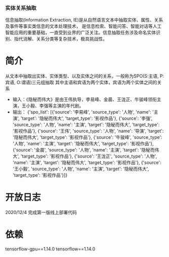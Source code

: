 ### 实体关系抽取
信息抽取(Information Extraction, IE)是从自然语言文本中抽取实体、属性、关系及事件等事实类信息的文本处理技术，
是信息检索、智能问答、智能对话等人工智能应用的重要基础，一直受到业界的广泛关注。信息抽取任务涉及命名实体识别、指代消解、关系分类等复杂技术，极具挑战性。

# 简介
从文本中抽取出实体、实体类型、以及实体之间的关系，一般称为SPO(S:主语, P:宾语, O:谓语)三元组抽取
其中主语和宾语为两个实体，宾语为两个实体之间的关系

* 输入：《隐秘而伟大》是由王伟执导，李易峰、金晨、王泷正、牛骏峰领衔主演，王小毅、李强等主演的年代剧。
* 输出：
      {'spo_list': [{'source': '李易峰', 'source_type': '人物', 'name': '主演', 'target': '隐秘而伟大', 'target_type': '影视作品'},
      {'source': '李强', 'source_type': '人物', 'name': '主演', 'target': '隐秘而伟大', 'target_type': '影视作品'}, 
      {'source': '王伟', 'source_type': '人物', 'name': '导演', 'target': '隐秘而伟大', 'target_type': '影视作品'}, 
      {'source': '牛骏峰', 'source_type': '人物', 'name': '主演', 'target': '隐秘而伟大', 'target_type': '影视作品'}, 
      {'source': '金晨', 'source_type': '人物', 'name': '主演', 'target': '隐秘而伟大', 'target_type': '影视作品'}, 
      {'source': '王泷正', 'source_type': '人物', 'name': '主演', 'target': '隐秘而伟大', 'target_type': '影视作品'},
      {'source': '王小毅', 'source_type': '人物', 'name': '主演', 'target': '隐秘而伟大', 'target_type': '影视作品'}]}

# 开放日志
2020/12/4 完成第一版线上部署代码

# 依赖

tensorflow-gpu==1.14.0
tensorflow==1.14.0
